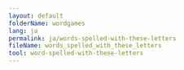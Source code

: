 ```yaml
---
layout: default
folderName: wordgames
lang: ja
permalink: ja/words-spelled-with-these-letters
fileName: words_spelled_with_these_letters
tool: word-spelled-with-these-letters       
---
```

